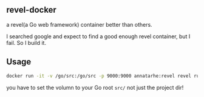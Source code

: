 ## revel-docker

a revel(a Go web framework) container better than others.

I searched google and expect to find a good enough revel container, but I fail.
So I build it.

## Usage

```bash
docker run -it -v /go/src:/go/src -p 9000:9000 annatarhe:revel revel run github.com/username/project
```

you have to set the volumn to your Go root `src/` not just the project dir!


